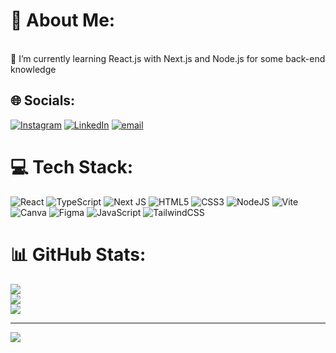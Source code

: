 # 💫 About Me:
<br>🌱 I’m currently learning React.js with Next.js and Node.js for some back-end knowledge<br>


## 🌐 Socials:
[![Instagram](https://img.shields.io/badge/Instagram-%23E4405F.svg?logo=Instagram&logoColor=white)](https://instagram.com/@lusket.s) [![LinkedIn](https://img.shields.io/badge/LinkedIn-%230077B5.svg?logo=linkedin&logoColor=white)](https://linkedin.com/in/devlusket) [![email](https://img.shields.io/badge/Email-D14836?logo=gmail&logoColor=white)](mailto:tsuunakage@gmail.com) 

# 💻 Tech Stack:
![React](https://img.shields.io/badge/react-%2320232a.svg?style=for-the-badge&logo=react&logoColor=%2361DAFB) ![TypeScript](https://img.shields.io/badge/typescript-%23007ACC.svg?style=for-the-badge&logo=typescript&logoColor=white) ![Next JS](https://img.shields.io/badge/Next-black?style=for-the-badge&logo=next.js&logoColor=white) ![HTML5](https://img.shields.io/badge/html5-%23E34F26.svg?style=for-the-badge&logo=html5&logoColor=white) ![CSS3](https://img.shields.io/badge/css3-%231572B6.svg?style=for-the-badge&logo=css3&logoColor=white) ![NodeJS](https://img.shields.io/badge/node.js-6DA55F?style=for-the-badge&logo=node.js&logoColor=white) ![Vite](https://img.shields.io/badge/vite-%23646CFF.svg?style=for-the-badge&logo=vite&logoColor=white) ![Canva](https://img.shields.io/badge/Canva-%2300C4CC.svg?style=for-the-badge&logo=Canva&logoColor=white) ![Figma](https://img.shields.io/badge/figma-%23F24E1E.svg?style=for-the-badge&logo=figma&logoColor=white) ![JavaScript](https://img.shields.io/badge/javascript-%23323330.svg?style=for-the-badge&logo=javascript&logoColor=%23F7DF1E) ![TailwindCSS](https://img.shields.io/badge/tailwindcss-%2338B2AC.svg?style=for-the-badge&logo=tailwind-css&logoColor=white)
# 📊 GitHub Stats:
![](https://github-readme-stats.vercel.app/api?username=Devlusket&theme=tokyonight&hide_border=true&include_all_commits=false&count_private=false)<br/>
![](https://nirzak-streak-stats.vercel.app/?user=Devlusket&theme=tokyonight&hide_border=true)<br/>
![](https://github-readme-stats.vercel.app/api/top-langs/?username=Devlusket&theme=tokyonight&hide_border=true&include_all_commits=false&count_private=false&layout=compact)

---
[![](https://visitcount.itsvg.in/api?id=Devlusket&icon=0&color=0)](https://visitcount.itsvg.in)

<!-- Proudly created with GPRM ( https://gprm.itsvg.in ) -->
